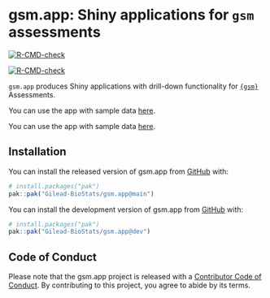 
<!-- README.md is generated from README.Rmd. Please edit that file -->

# gsm.app: Shiny applications for `gsm` assessments

<!-- badges: start -->

<div class="pkgdown-release">

[![R-CMD-check](https://github.com/Gilead-BioStats/gsm.app/actions/workflows/R-CMD-check.yaml/badge.svg)](https://github.com/Gilead-BioStats/gsm.app/actions/workflows/R-CMD-check.yaml)

</div>

<div class="pkgdown-devel">

[![R-CMD-check](https://github.com/Gilead-BioStats/gsm.app/actions/workflows/R-CMD-check-dev.yaml/badge.svg)](https://github.com/Gilead-BioStats/gsm.app/actions/workflows/R-CMD-check-dev.yaml)

</div>

<!-- badges: end -->

`gsm.app` produces Shiny applications with drill-down functionality for
[`{gsm}`](https://github.com/Gilead-BioStats/gsm) Assessments.

<div class="pkgdown-release">

You can use the app with sample data
[here](https://openrbqm.shinyapps.io/gsm-app).

</div>

<div class="pkgdown-devel">

You can use the app with sample data
[here](https://openrbqm.shinyapps.io/gsm-app-dev).

</div>

## Installation

<div class="pkgdown-release">

You can install the released version of gsm.app from
[GitHub](https://github.com/) with:

``` r
# install.packages("pak")
pak::pak("Gilead-BioStats/gsm.app@main")
```

</div>

<div class="pkgdown-devel">

You can install the development version of gsm.app from
[GitHub](https://github.com/) with:

``` r
# install.packages("pak")
pak::pak("Gilead-BioStats/gsm.app@dev")
```

</div>

## Code of Conduct

Please note that the gsm.app project is released with a [Contributor
Code of
Conduct](https://gilead-biostats.github.io/gsm.app/CODE_OF_CONDUCT.html).
By contributing to this project, you agree to abide by its terms.
